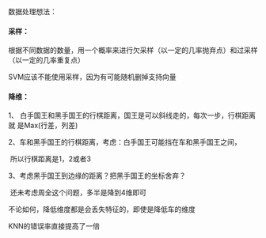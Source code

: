 数据处理想法：

#### 采样：

根据不同数据的数量，用一个概率来进行欠采样（以一定的几率抛弃点）和过采样（以一定的几率重复点）

SVM应该不能使用采样，因为有可能随机删掉支持向量

#### 降维：

1、 白手国王和黑手国王的行棋距离，国王是可以斜线走的，每次一步，行棋距离就	是Max(行差，列差)

2、车和黑手国王的行棋距离，考虑：白手国王可能挡在车和黑手国王之间，

​	所以行棋距离是1，2或者3

3、考虑黑手国王到边缘的距离？把黑手国王的坐标舍弃？

​	还未考虑周全这个问题，多半是降到4维即可



不论如何，降低维度都是会丢失特征的，即使是降低车的维度



KNN的错误率直接提高了一倍